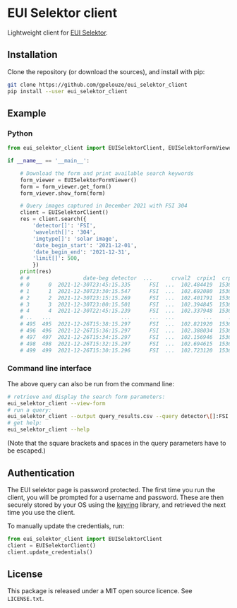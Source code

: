 # EUI Selektor client

Lightweight client for [EUI Selektor].


## Installation

Clone the repository (or download the sources), and install with pip:

```bash
git clone https://github.com/gpelouze/eui_selektor_client
pip install --user eui_selektor_client
```


## Example

### Python

```python
from eui_selektor_client import EUISelektorClient, EUISelektorFormViewer

if __name__ == '__main__':

    # Download the form and print available search keywords
    form_viewer = EUISelektorFormViewer()
    form = form_viewer.get_form()
    form_viewer.show_form(form)

    # Query images captured in December 2021 with FSI 304
    client = EUISelektorClient()
    res = client.search({
        'detector[]': 'FSI',
        'wavelnth[]': '304',
        'imgtype[]': 'solar image',
        'date_begin_start': '2021-12-01',
        'date_begin_end': '2021-12-31',
        'limit[]': 500,
        })
    print(res)
    # #                 date-beg detector  ...      crval2  crpix1  crpix2
    # 0      0  2021-12-30T23:45:15.335      FSI  ...  102.484419  1536.5  1536.5
    # 1      1  2021-12-30T23:30:15.547      FSI  ...  102.692080  1536.5  1536.5
    # 2      2  2021-12-30T23:15:15.269      FSI  ...  102.401791  1536.5  1536.5
    # 3      3  2021-12-30T23:00:15.501      FSI  ...  102.394845  1536.5  1536.5
    # 4      4  2021-12-30T22:45:15.239      FSI  ...  102.337948  1536.5  1536.5
    # ..   ...                      ...      ...  ...         ...     ...     ...
    # 495  495  2021-12-26T15:38:15.297      FSI  ...  102.821920  1536.5  1536.5
    # 496  496  2021-12-26T15:36:15.297      FSI  ...  102.388034  1536.5  1536.5
    # 497  497  2021-12-26T15:34:15.297      FSI  ...  102.156946  1536.5  1536.5
    # 498  498  2021-12-26T15:32:15.297      FSI  ...  102.694615  1536.5  1536.5
    # 499  499  2021-12-26T15:30:15.296      FSI  ...  102.723120  1536.5  1536.5
```


### Command line interface

The above query can also be run from the command line:

```bash
# retrieve and display the search form parameters:
eui_selektor_client --view-form
# run a query:
eui_selektor_client --output query_results.csv --query detector\[]:FSI wavelnth\[]:304 imgtype\[]:solar\ image date_begin_start:2021-12-01 date_begin_end:2021-12-31 limit\[]:500
# get help:
eui_selektor_client --help
```

(Note that the square brackets and spaces in the query parameters have to be
escaped.)


## Authentication

The EUI selektor page is password protected.
The first time you run the client, you will be prompted for a username and password.
These are then securely stored by your OS using the [keyring] library, and retrieved the next time you use the client.

To manually update the credentials, run:

```python
from eui_selektor_client import EUISelektorClient
client = EUISelektorClient()
client.update_credentials()
```


## License

This package is released under a MIT open source licence. See `LICENSE.txt`.


[EUI Selektor]: https://www.sidc.be/EUI/data_internal/selektor
[keyring]: https://pypi.org/project/keyring/
